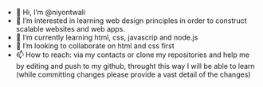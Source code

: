 - 👋 Hi, I’m @niyontwali
- 👀 I’m interested in learning web design principles in order to construct scalable websites and web apps. 
- 🌱 I’m currently learning html, css, javascrip and node.js
- 💞️ I’m looking to collaborate on html and css first
- 📫 How to reach: via my contacts  or clone my repositories and help me by editing and push to my github, throught this way I will be able to learn (while committing changes please provide a vast detail of the changes)

<!---
niyontwali/niyontwali is a ✨ special ✨ repository because its `README.md` (this file) appears on your GitHub profile.
You can click the Preview link to take a look at your changes.
--->
